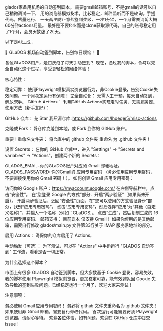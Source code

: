 glados家备用机场的自动签到脚本。
需要gmail邮箱账号，不是gmail的话可以自己稍微调试一下。
用的浏览器模拟技术，比较稳定，邮件监听而不是轮询。手搓代码，质量还行。
一天两次防止意外签到失败，一次1分钟，一个月需要消耗大概60分钟actions用量。
最好是不要fork而是clone获取源代码，自己的账号稳定用了1个月，会员天数涨了20天。

以下是AI生成：

🎉 GLaDOS 机场自动签到脚本，告别每日烦恼！ 🎉

各位GLaDOS用户，是否厌倦了每天手动签到？ 现在，通过我的脚本，你可以完全自动化这个过程，享受更轻松的网络体验！

核心特性：

稳定可靠： 使用Playwright模拟真实浏览器行为，非Cookie登录，告别Cookie失效问题，一个月稳定运行有保障！
完全自动化： 无需人工干预，每天自动签到，解放双手。
GitHub Actions： 利用GitHub Actions实现定时任务，无需服务器。
使用方法（新手友好）：

GitHub 仓库： 先 Star 我开源仓库: https://github.com/lhoeger5/misc-actions

克隆或 Fork： 将仓库克隆到本地，或 Fork 到你的 GitHub 账户。

重要！重命名文件夹： 将仓库中的 github 文件夹 重命名 为 .github 文件夹！

设置 Secrets： 在你的 GitHub 仓库中，进入 "Settings" -> "Secrets and variables" -> "Actions"，创建两个新的 Secrets：

GLADOS_EMAIL: 你的GLaDOS账户对应的 Gmail 邮箱地址。
GLADOS_PASSWORD: 你的Gmail的 应用专用密码 （务必使用应用专用密码，不要直接使用你的 Gmail 密码！）。
如何创建 Gmail 应用专用密码：

访问你的 Google 账户：https://myaccount.google.com/
在左侧导航栏中，点击“安全性”。
在“您登录 Google 的方式”部分，开启“两步验证”（如果尚未开启）。
开启两步验证后，返回“安全性”页面，在“您可以使用的方式验证身份”部分，找到“应用专用密码”。
点击“应用专用密码”，然后选择“应用”为“其他（自定义名称）”，并输入一个名称（例如：GLaDOS）。
点击“生成”，然后复制生成的 16 位应用专用密码。
邮箱支持： 目前脚本 仅支持 Gmail！ 如果你使用的是其他邮箱，需要自行修改 glados/main.py 文件第33行关于 IMAP 服务器地址的部分。

启用 Actions： 确保你的仓库启用了 Actions。

手动触发（可选）： 为了测试，可以在 "Actions" 中手动运行 "GLADOS 自动签到" 工作流，看看是否一切正常。

为什么选择这个脚本？

市面上有很多 GLaDOS 自动签到脚本，但大多数基于 Cookie 登录，容易失效。我的脚本使用 Playwright 模拟浏览器，更加稳定可靠，能有效避免因 Cookie 失效导致的签到失败问题。已经稳定运行一个月了，欢迎大家来测试！

注意事项：

务必使用 Gmail 应用专用密码！
务必将 github 文件夹重命名为 .github 文件夹！
如果使用非 Gmail 邮箱，需要自行修改代码。
首次运行可能需要安装 Playwright 浏览器，请耐心等待。
欢迎各位体验，如有问题，欢迎在 GitHub 仓库中提交 issue！
